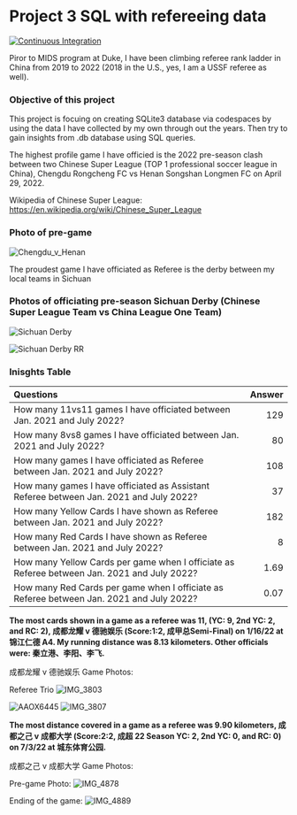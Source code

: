 # Project 3 SQL with refereeing data

[![Continuous Integration](https://github.com/nogibjj/SQL_DY/actions/workflows/main.yml/badge.svg)](https://github.com/nogibjj/SQL_DY/actions/workflows/main.yml)


Piror to MIDS program at Duke, I have been climbing referee rank ladder in China from 2019 to 2022 (2018 in the U.S., yes, I am a USSF referee as well).


### Objective of this project

This project is focuing on creating SQLite3 database via codespaces by using the data I have collected by my own through out the years. Then try to gain insights from .db database using SQL queries.


The highest profile game I have officied is the 2022 pre-season clash between two Chinese Super League (TOP 1 professional soccer league in China), Chengdu Rongcheng FC vs Henan Songshan Longmen FC on April 29, 2022. 

Wikipedia of Chinese Super League: https://en.wikipedia.org/wiki/Chinese_Super_League


### Photo of pre-game

![Chengdu_v_Henan](https://user-images.githubusercontent.com/81750079/200147381-44ef69ce-5cee-49f9-b163-aab569a6556d.JPG)


The proudest game I have officiated as Referee is the derby between my local teams in Sichuan

### Photos of officiating pre-season Sichuan Derby (Chinese Super League Team vs China League One Team)
![Sichuan Derby](https://user-images.githubusercontent.com/81750079/200147121-3ab4f19f-9b64-4f64-bf44-fb1b056a5533.JPG)


![Sichuan Derby RR](https://user-images.githubusercontent.com/81750079/200147137-6aeaa175-d555-4d5b-b851-d1f876cb6063.JPG)




### Inisghts Table

| Questions      | Answer |
|:---        |        ---:|
| How many 11vs11 games I have officiated between Jan. 2021 and July 2022?      | 129       |
| How many 8vs8 games I have officiated between Jan. 2021 and July 2022?   | 80        |
| How many games I have officiated as Referee between Jan. 2021 and July 2022?   |108        |
| How many games I have officiated as Assistant Referee between Jan. 2021 and July 2022?   | 37        |
| How many Yellow Cards I have shown as Referee between Jan. 2021 and July 2022?   | 182        |
| How many Red Cards I have shown as Referee between Jan. 2021 and July 2022?   | 8        |
| How many Yellow Cards per game when I officiate as Referee between Jan. 2021 and July 2022?   | 1.69        |
| How many Red Cards per game when I officiate as Referee between Jan. 2021 and July 2022?   | 0.07        |

**The most cards shown in a game as a referee was 11, (YC: 9, 2nd YC: 2, and RC: 2), 成都龙耀 v 德驰娱乐 (Score:1:2, 成甲总Semi-Final) on 1/16/22 at 锦江仁德 A4. My running distance was 8.13 kilometers. Other officials were: 秦立港、李阳、李飞.**

成都龙耀 v 德驰娱乐 Game Photos:

Referee Trio
![IMG_3803](https://user-images.githubusercontent.com/81750079/200149471-40380f5a-563e-4b82-860b-f08afe8974bf.JPG)

![AAOX6445](https://user-images.githubusercontent.com/81750079/200149390-62858c82-608c-4c5a-9a76-bda09c07010b.JPG)
![IMG_3807](https://user-images.githubusercontent.com/81750079/200149482-1eabfc0d-3c7e-4513-8b6a-dfd32f6dd0e3.JPG)


**The most distance covered in a game as a referee was 9.90 kilometers, 成都之己 v 成都大学 (Score:2:2, 成超 22 Season YC: 2, 2nd YC: 0, and RC: 0) on 7/3/22 at 城东体育公园.**

成都之己 v 成都大学 Game Photos:

Pre-game Photo:
![IMG_4878](https://user-images.githubusercontent.com/81750079/200149441-5fa36e85-c51c-45cf-9eb4-660243599ce5.JPG)

Ending of the game:
![IMG_4889](https://user-images.githubusercontent.com/81750079/200149424-79496ab9-6e3e-4ac4-a547-83ee09d03b81.PNG)

